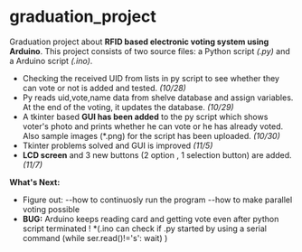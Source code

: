 # graduation_project
Graduation project about **RFID based electronic voting system using Arduino**.
This project consists of two source files: a Python script *(.py)* and a Arduino script *(.ino)*.

- Checking the received UID from lists in py script to see whether they can vote or not is added and tested. *(10/28)*
- Py reads uid,vote,name data from shelve database and assign variables. At the end of the voting, it updates the database. *(10/29)*
- A tkinter based **GUI has been added** to the py script which shows voter's photo and prints whether he can vote or he has already voted. Also sample images (*.png) for the script has been uploaded. *(10/30)*
- Tkinter problems solved and GUI is improved *(11/5)*
- **LCD screen** and 3 new buttons (2 option , 1 selection button) are added. *(11/7)*

**What's Next:**
- Figure out:
--how to continuosly run the program
--how to make parallel voting possible
- **BUG:** Arduino keeps reading card and getting vote even after python script terminated !
*(.ino can check if .py started by using a serial command (while ser.read()!='s': wait) )
